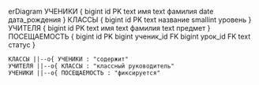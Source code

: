 erDiagram
    УЧЕНИКИ {
        bigint id PK
        text имя
        text фамилия
        date дата_рождения
    }
    КЛАССЫ {
        bigint id PK
        text название
        smallint уровень
    }
    УЧИТЕЛЯ {
        bigint id PK
        text имя
        text фамилия
        text предмет
    }
    ПОСЕЩАЕМОСТЬ {
        bigint id PK
        bigint ученик_id FK
        bigint урок_id FK
        text статус
    }

    КЛАССЫ ||--o{ УЧЕНИКИ : "содержит"
    УЧИТЕЛЯ ||--o{ КЛАССЫ : "классный руководитель"
    УЧЕНИКИ ||--o{ ПОСЕЩАЕМОСТЬ : "фиксируется"
